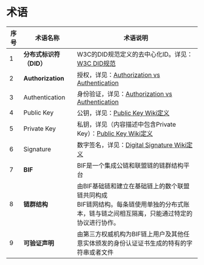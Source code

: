# 术语

| 序号 | 术语名称                | 术语说明                                                     |
| ---- | ----------------------- | ------------------------------------------------------------ |
| 1    | **分布式标识符（DID）** | W3C的DID规范定义的去中心化ID。详见：[W3C DID规范](https://w3c-ccg.github.io/did-spec/) |
| 2    | **Authorization**       | 授权，详见：[Authorization vs Authentication](https://stackoverflow.com/questions/6556522/authentication-versus-authorization) |
| 3    | Authentication          | 身份验证，详见：[Authorization vs Authentication](https://stackoverflow.com/questions/6556522/authentication-versus-authorization) |
| 4    | Public Key              | 公钥，详见：[Public Key Wiki定义](https://en.wikipedia.org/wiki/Public-key_cryptography) |
| 5    | Private Key             | 私钥，详见（内容描述中包含Private Key）：[Public Key Wiki定义](https://en.wikipedia.org/wiki/Public-key_cryptography) |
| 6    | Signature               | 数字签名，详见：[Digital Signature Wiki定义](https://en.wikipedia.org/wiki/Digital_signature) |
| 7    | **BIF**                 | BIF是一个集成公链和联盟链的链群结构平台                      |
| 8    | **链群结构**            | 由BIF基础链和建立在基础链上的数个联盟链共同构成<br/>BIF链网结构。每条链使用单独的分布式账本，链与链之间相互隔离，只能通过特定的协议进行协作。 |
| 9    | **可验证声明**          | 由第三方权威机构为BIF链上用户及其他任意实体颁发的身份认证证书生成的特有的字符串或者文件 |

